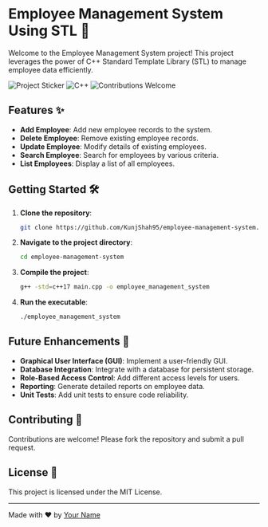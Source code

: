 # Employee Management System Using STL 🚀

Welcome to the Employee Management System project! This project leverages the power of C++ Standard Template Library (STL) to manage employee data efficiently.

![Project Sticker](https://img.shields.io/badge/Project-Employee%20Management%20System-blue.svg)
![C++](https://img.shields.io/badge/C%2B%2B-17-blue.svg)
![Contributions Welcome](https://img.shields.io/badge/Contributions-Welcome-brightgreen.svg)

## Features ✨

- **Add Employee**: Add new employee records to the system.
- **Delete Employee**: Remove existing employee records.
- **Update Employee**: Modify details of existing employees.
- **Search Employee**: Search for employees by various criteria.
- **List Employees**: Display a list of all employees.

## Getting Started 🛠️

1. **Clone the repository**:
   ```sh
   git clone https://github.com/KunjShah95/employee-management-system.git
   ```
2. **Navigate to the project directory**:
   ```sh
   cd employee-management-system
   ```
3. **Compile the project**:
   ```sh
   g++ -std=c++17 main.cpp -o employee_management_system
   ```
4. **Run the executable**:
   ```sh
   ./employee_management_system
   ```

## Future Enhancements 🌟

- **Graphical User Interface (GUI)**: Implement a user-friendly GUI.
- **Database Integration**: Integrate with a database for persistent storage.
- **Role-Based Access Control**: Add different access levels for users.
- **Reporting**: Generate detailed reports on employee data.
- **Unit Tests**: Add unit tests to ensure code reliability.

## Contributing 🤝

Contributions are welcome! Please fork the repository and submit a pull request.

## License 📄

This project is licensed under the MIT License.

---

Made with ❤️ by [Your Name](https://github.com/KunjShah95)
